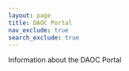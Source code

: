 ```yaml
---
layout: page
title: DAOC Portal
nav_exclude: true
search_exclude: true
---
```


Information about the DAOC Portal 

